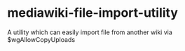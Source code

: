 # mediawiki-file-import-utility
A utility which can easily import file from another wiki via $wgAllowCopyUploads
